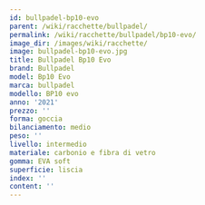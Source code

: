 ```yaml
---
id: bullpadel-bp10-evo
parent: /wiki/racchette/bullpadel/
permalink: /wiki/racchette/bullpadel/bp10-evo/
image_dir: /images/wiki/racchette/
image: bullpadel-bp10-evo.jpg
title: Bullpadel Bp10 Evo
brand: Bullpadel
model: Bp10 Evo
marca: bullpadel
modello: BP10 evo
anno: '2021'
prezzo: ''
forma: goccia
bilanciamento: medio
peso: ''
livello: intermedio
materiale: carbonio e fibra di vetro
gomma: EVA soft
superficie: liscia
index: ''
content: ''
---
```

